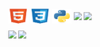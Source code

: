 <div style="display: inline_block; border-bottom: 40em"><br>
  <img align="center"  height="30" width="40" src="https://raw.githubusercontent.com/devicons/devicon/master/icons/html5/html5-original.svg">
  <img align="center"  height="30" width="40" src="https://raw.githubusercontent.com/devicons/devicon/master/icons/css3/css3-original.svg">
  <img align="center"  height="30" width="40" src="https://raw.githubusercontent.com/devicons/devicon/master/icons/python/python-original.svg">
  <img align="center"  heigth="30" width="40" src="https://cdn.jsdelivr.net/gh/devicons/devicon/icons/c/c-original.svg" />
  <img align="center"  heigth="30" width="40" src="https://cdn.jsdelivr.net/gh/devicons/devicon/icons/cplusplus/cplusplus-original.svg" />         
 </div> 
  

 <a href="https://discord.gg/NW8gphsTHC" target="_blank"><img src="https://img.shields.io/badge/Discord-7289DA?style=for-the-badge&logo=discord&logoColor=white" target="_blank"></a> 
 <a href = "mailto:joaoragazzo479@gmail.com"><img src="https://img.shields.io/badge/-Gmail-%23333?style=for-the-badge&logo=gmail&logoColor=white" target="_blank"></a>

 <svg href="https://profile-counter.glitch.me/joaoragazzo/count.svg" />
 
